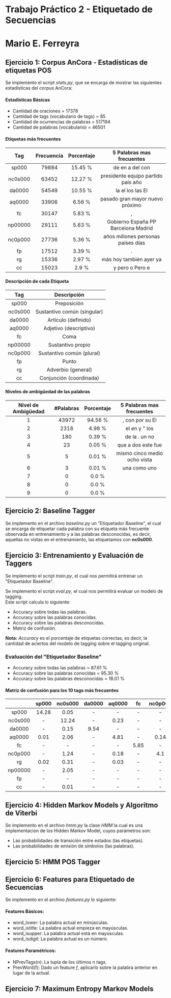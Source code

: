 Trabajo Práctico 2 - Etiquetado de Secuencias
=============================================

Mario E. Ferreyra
=================


Ejercicio 1: Corpus AnCora - Estadísticas de etiquetas POS
----------------------------------------------------------
Se implemento el script *stats.py*, que se encarga de mostrar las siguientes estadísticas del corpus AnCora:


#### Estadísticas Básicas

* Cantidad de oraciones = 17378
* Cantidad de tags (vocabulario de tags) = 85
* Cantidad de ocurrencias de palabras = 517194
* Cantidad de palabras (vocabulario) = 46501


#### Etiquetas más frecuentes

|   Tag    | Frecuencia | Porcentaje |       5 Palabras mas frecuentes       |
|:--------:|:----------:|:----------:|:-------------------------------------:|
|  sp000   |   79884    |   15.45 %  |            de en a del con            |
| nc0s000  |   63452    |   12.27 %  |  presidente equipo partido país año   |
|  da0000  |   54549    |   10.55 %  |           la el los las El            |
|  aq0000  |   33906    |   6.56 %   |    pasado gran mayor nuevo próximo    |
|    fc    |   30147    |   5.83 %   |                   ,                   |
| np00000  |   29111    |   5.63 %   |  Gobierno España PP Barcelona Madrid  |
| nc0p000  |   27736    |   5.36 %   |  años millones personas países días   |
|    fp    |   17512    |   3.39 %   |                   .                   |
|    rg    |   15336    |   2.97 %   |        más hoy también ayer ya        |
|    cc    |   15023    |    2.9 %   |            y pero o Pero e            |




#### Descripción de cada Etiqueta

|   Tag   |         Descripción         |
|:-------:|:---------------------------:|
|  sp000  |         Preposición         |
| nc0s000 | Sustantivo común (singular) |
| da0000  |     Artículo (definido)     |
| aq0000  |   Adjetivo (descriptivo)    |
|   fc    |            Coma             |
| np00000 |      Sustantivo propio      |
| nc0p000 |  Sustantivo común (plural)  |
|   fp    |            Punto            |
|   rg    |     Adverbio (general)      |
|   cc    |   Conjunción (coordinada)   |


#### Niveles de ambigüedad de las palabras

| Nivel de Ambigüedad  | #Palabras | Porcentaje |  5 Palabras mas frecuentes   |
|:--------------------:|:---------:|:----------:|:----------------------------:|
|          1           |   43972   |   94.56 %  |       , con por su El        |
|          2           |   2318    |   4.98 %   |        el en y " los         |
|          3           |    180    |   0.39 %   |        de la . un no         |
|          4           |    23     |   0.05 %   |      que a dos este fue      |
|          5           |     5     |   0.01 %   | mismo cinco medio ocho vista |
|          6           |     3     |   0.01 %   |         una como uno         |
|          7           |     0     |    0.0 %   |                              |
|          8           |     0     |    0.0 %   |                              |
|          9           |     0     |    0.0 %   |                              |


Ejercicio 2: Baseline Tagger
----------------------------
Se implemento en el archivo *baseline.py* un "Etiquetador Baseline", el cual se encarga de etiquetar cada palabra con su etiqueta más frecuente observada en entrenamiento y a las palabras desconocidas, es decir, aquellas no vistas en el entrenamiento, las etiquetamos con **nc0s000**.


Ejercicio 3: Entrenamiento y Evaluación de Taggers
--------------------------------------------------
Se implemento el script *train.py*, el cual nos permitirá entrenar un "Etiquetador Baseline".  

Se implemento el script *eval.py*, el cual nos permitirá evaluar un modelo de tagging.  
Este script calcula lo siguiente:

* Accuracy sobre todas las palabras.
* Accuracy sobre las palabras conocidas.
* Accuracy sobre las palabras desconocidas.
* Matriz de confusión.

__**Nota:**__ *Accuracy* es el porcentaje de etiquetas correctas, es decir, la cantidad de aciertos del modelo de tagging sobre el tagging original.


### Evaluación del "Etiquetador Baseline"
* Accuracy sobre todas las palabras = 87.61 %
* Accuracy sobre las palabras conocidas = 95.30 %
* Accuracy sobre las palabras desconocidas = 18.01 %

#### Matriz de confusión para los 10 tags más frecuentes

|         |  sp000  | nc0s000 | da0000  | aq0000  |   fc    | nc0p000 |   rg    | np00000 |   fp    |   cc    |
|:-------:|:-------:|:-------:|:-------:|:-------:|:-------:|:-------:|:-------:|:-------:|:-------:|:-------:|
|  sp000  |  14.28  |  0.05   |    -    |    -    |    -    |    -    |  0.01   |    -    |    -    |    -    |
| nc0s000 |    -    |  12.24  |    -    |  0.23   |    -    |    -    |  0.03   |    -    |    -    |    -    |
| da0000  |    -    |  0.15   |  9.54   |    -    |    -    |    -    |    -    |    -    |    -    |    -    |
| aq0000  |  0.01   |  2.06   |    -    |  4.81   |    -    |  0.14   |    -    |    -    |    -    |    -    |
|   fc    |    -    |    -    |    -    |    -    |  5.85   |    -    |    -    |    -    |    -    |    -    |
| nc0p000 |    -    |  1.24   |    -    |  0.18   |    -    |   4.1   |    -    |    -    |    -    |    -    |
|   rg    |  0.02   |  0.31   |    -    |  0.03   |    -    |    -    |  3.29   |    -    |    -    |  0.02   |
| np00000 |    -    |  2.05   |    -    |    -    |    -    |    -    |    -    |  1.52   |    -    |    -    |
|   fp    |    -    |    -    |    -    |    -    |    -    |    -    |    -    |    -    |  3.55   |    -    |
|   cc    |    -    |  0.01   |    -    |    -    |    -    |    -    |  0.05   |    -    |    -    |  3.34   |


Ejercicio 4: Hidden Markov Models y Algoritmo de Viterbi
--------------------------------------------------------
Se implemento en el archivo *hmm.py* la clase *HMM* la cual es una implementacion de los Hidden Markov Model, cuyos parámetros son:
* Las probabilidades de transición entre estados (las etiquetas).
* Las probabilidades de emisión de símbolos (las palabras).

<!--Tambien se implemento la clase *ViterbiTagger* la cual es una implementacion del algoritmo de Viterbi que calcula el
etiquetado más probable de una oración.-->


Ejercicio 5: HMM POS Tagger
---------------------------


Ejercicio 6: Features para Etiquetado de Secuencias
---------------------------------------------------
Se implemento en el archivo *features.py* lo siguiente:

#### Features Básicos:

* word_lower: La palabra actual en minúsculas.
* word_istitle: La palabra actual empieza en mayúsculas.
* word_isupper: La palabra actual está en mayúsculas.
* word_isdigit: La palabra actual es un número.

#### Features Paramétricos:

* NPrevTags(n): La tupla de los últimos n tags.
* PrevWord(f): Dado un feature *f*, aplicarlo sobre la palabra anterior en lugar de la actual.


Ejercicio 7: Maximum Entropy Markov Models
------------------------------------------
